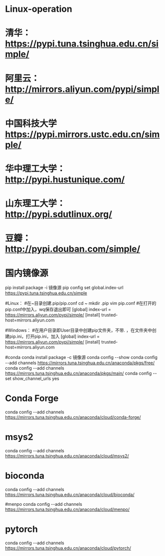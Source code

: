 # Linux-operation
# 清华：https://pypi.tuna.tsinghua.edu.cn/simple/
# 阿里云：http://mirrors.aliyun.com/pypi/simple/
# 中国科技大学 https://pypi.mirrors.ustc.edu.cn/simple/
# 华中理工大学：http://pypi.hustunique.com/
# 山东理工大学：http://pypi.sdutlinux.org/ 
# 豆瓣：http://pypi.douban.com/simple/
# 国内镜像源
pip install  package -i 镜像源
pip config set global.index-url https://pypi.tuna.tsinghua.edu.cn/simple

#Linux：
#在~目录创建.pip/pip.conf
cd ~
mkdir .pip
vim pip.conf
#在打开的pip.conf中加入，wq保存退出即可
[global]
index-url = https://mirrors.aliyun.com/pypi/simple/
[install]
trusted-host=mirrors.aliyun.com

#Windows：
#在用户目录即User目录中创建pip文件夹，不带. ，在文件夹中创建pip.ini，打开pip.ini，加入
[global]
index-url = https://mirrors.aliyun.com/pypi/simple/
[install]
trusted-host=mirrors.aliyun.com


#conda
conda install package -c 镜像源
conda config --show
conda config --add channels https://mirrors.tuna.tsinghua.edu.cn/anaconda/pkgs/free/
conda config --add channels https://mirrors.tuna.tsinghua.edu.cn/anaconda/pkgs/main/
conda config --set show_channel_urls yes
# Conda Forge
conda config --add channels https://mirrors.tuna.tsinghua.edu.cn/anaconda/cloud/conda-forge/

# msys2
conda config --add channels https://mirrors.tuna.tsinghua.edu.cn/anaconda/cloud/msys2/

# bioconda
conda config --add channels https://mirrors.tuna.tsinghua.edu.cn/anaconda/cloud/bioconda/

#menpo
conda config --add channels https://mirrors.tuna.tsinghua.edu.cn/anaconda/cloud/menpo/

# pytorch
conda config --add channels https://mirrors.tuna.tsinghua.edu.cn/anaconda/cloud/pytorch/